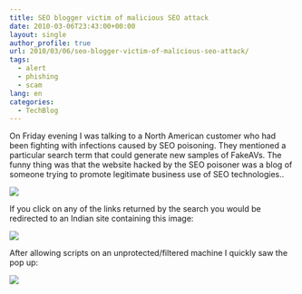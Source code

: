 ```yaml
---
title: SEO blogger victim of malicious SEO attack
date: 2010-03-06T23:43:00+00:00
layout: single
author_profile: true
url: 2010/03/06/seo-blogger-victim-of-malicious-seo-attack/
tags:
  - alert
  - phishing
  - scam
lang: en
categories: 
  - TechBlog
---
```

On Friday evening I was talking to a North American customer who had been fighting with infections caused by SEO poisoning. They mentioned a particular search term that could generate new samples of FakeAVs. The funny thing was that the website hacked by the SEO poisoner was a blog of someone trying to promote legitimate business use of SEO technologies..

[![](http://4.bp.blogspot.com/_vaUVXcmC3OI/S5LgpYvC-aI/AAAAAAAABMs/wtLvnfQHdms/s640/seo.jpg)](http://4.bp.blogspot.com/_vaUVXcmC3OI/S5LgpYvC-aI/AAAAAAAABMs/wtLvnfQHdms/s1600-h/seo.jpg)

If you click on any of the links returned by the search you would be redirected to an Indian site containing this image:

[![](http://2.bp.blogspot.com/_vaUVXcmC3OI/S5LgnUb89bI/AAAAAAAABMk/Vds93C-alEA/s640/security_threat_analysis.jpg)](http://2.bp.blogspot.com/_vaUVXcmC3OI/S5LgnUb89bI/AAAAAAAABMk/Vds93C-alEA/s1600-h/security_threat_analysis.jpg)

After allowing scripts on an unprotected/filtered machine I quickly saw the pop up:

[![](http://1.bp.blogspot.com/_vaUVXcmC3OI/S5Lgp5WlSjI/AAAAAAAABM0/Dje5gjT4Ci8/s640/your_computer.jpg)](http://1.bp.blogspot.com/_vaUVXcmC3OI/S5Lgp5WlSjI/AAAAAAAABM0/Dje5gjT4Ci8/s1600-h/your_computer.jpg)
